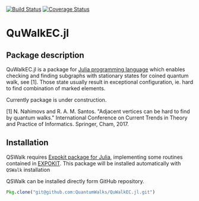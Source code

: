 [![Build Status](https://travis-ci.org/QuantumWalks/QuWalkEC.jl.svg?branch=master)](https://travis-ci.org/QuantumWalks/QuWalkEC.jl)
[![Coverage Status](https://coveralls.io/repos/github/QuantumWalks/QuWalkEC.jl/badge.svg?branch=master)](https://coveralls.io/github/QuantumWalks/QuWalkEC.jl?branch=master)

# QuWalkEC.jl

## Package description


QuWalkEC.jl is a package for [Julia programming language](https://julialang.org/) which enables checking and finding subgraphs with stationary states for coined quantum walk, see [1]. Those state
usually result in exceptional configuration, ie. hard to find combination of marked elements.

Currently package is under construction.

[1] N. Nahimovs and R. A. M. Santos. "Adjacent vertices can be hard to find by quantum walks." International Conference on Current Trends in Theory and Practice of Informatics. Springer, Cham, 2017.

## Installation

QSWalk requires [Expokit package for Julia](https://github.com/acroy/Expokit.jl), implementing some routines contained in [EXPOKIT](http://www.maths.uq.edu.au/expokit). This package will be installed automatically with `QSWalk` installation

QSWalk can be installed directly form GitHub repository.

```julia
Pkg.clone("git@github.com:QuantumWalks/QuWalkEC.jl.git")
```

